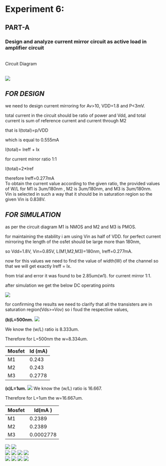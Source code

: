 # Experiment 6:
## PART-A
### Design and analyze current mirror circuit as active load in amplifier circuit 
 <br>
 Circuit Diagram<br>

<br> ![](https://github.com/Harsha-B-1/LIC_4thsem/blob/main/cm_cir.jpg?raw=true)<br>
## _**FOR DESIGN**_

we need to design current mirroring for Av>10, VDD=1.8 and P<3mV.

total current in the circuit should be ratio of power and Vdd, and total current is sum of reference current and current through M2

that is I(total)=p/VDD

which is equal to 0.555mA

I(total)= Ireff + Ix

for current mirror ratio 1:1

I(total)=2*Iref

therefore Ireff=0.277mA<br>
To obtain the current value according to the given ratio, the provided values of W/L for M1 is 3um/180nm , M2 is 3um/180nm, and M3 is 3um/180nm.<br>
Vin is selected in such a way that it should be in saturation region so the given Vin is 0.838V.<br>




## _**FOR SIMULATION**_

as per the circuit diagram M1 is NMOS and M2 and M3 is PMOS.

for maintaining the stability i am using Vin as half of VDD. for perfect current mirroring the length of the osfet should be large more than 180nm,

so Vdd=1.8V, Vin=0.85V, L(M1,M2,M3)=180nm, Ireff=0.277mA.

now for this values we need to find the value of width(W) of the channel so that we will get exactly Ireff = Ix.

from trial and error it was found to be 2.85um(w1). for current mirror 1:1.

after simulation we get the below DC operating points<br>

![](https://github.com/Harsha-B-1/LIC_4thsem/blob/main/cmdc_1.png?raw=true)
<br>

for confirming the results we need to clarify that all the transisters are in saturation region(Vds>=Vov) so i foud the respective values,<br>

**(b)L=500nm.**
![](https://github.com/Harsha-B-1/LIC_4thsem/blob/main/cm_la1.png?raw=true)<br>


We know the (w/L) ratio is 8.333um.

Therefore for L=500nm the w=8.334um.

|Mosfet     |  Id (mA)              |  
|-----------|-----------------------|
|  M1       |   0.243               |             
|  M2       |   0.243               |             
|  M3       |   0.2778              |  <br>

**(c)L=1um.**
![](https://github.com/Harsha-B-1/LIC_4thsem/blob/main/cm_la2.png?raw=true)
We know the (w/L) ratio is 16.667.

Therefore for L=1um the w=16.667um.


|Mosfet     |  Id(mA )              | 
|-----------|-----------------------|
|  M1       |   0.2389              |             
|  M2       |   0.2389              |             
|  M3       |   0.0002778           |             

![](https://github.com/Harsha-B-1/LIC_4thsem/blob/main/cmt_1.png?raw=true)
![](https://github.com/Harsha-B-1/LIC_4thsem/blob/main/cmac_1.png?raw=true)
<br>
![](https://github.com/Harsha-B-1/LIC_4thsem/blob/main/cm2_c.png?raw=true)
![](https://github.com/Harsha-B-1/LIC_4thsem/blob/main/cm2_dc.png?raw=true)
![](https://github.com/Harsha-B-1/LIC_4thsem/blob/main/cm2_t.png?raw=true)
![](https://github.com/Harsha-B-1/LIC_4thsem/blob/main/cm2_ac.png?raw=true)
<br>
![](https://github.com/Harsha-B-1/LIC_4thsem/blob/main/da_cir.png?raw=true)
![](https://github.com/Harsha-B-1/LIC_4thsem/blob/main/da_dcop.png?raw=true)
![](https://github.com/Harsha-B-1/LIC_4thsem/blob/main/da_ta.png?raw=true)
![](https://github.com/Harsha-B-1/LIC_4thsem/blob/main/da_ac.png?raw=true)
